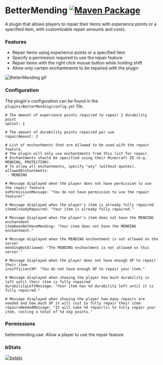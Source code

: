 # BetterMending [![Maven Package](https://github.com/laika-murasaki/bettermending/actions/workflows/maven-publish.yml/badge.svg?branch=master)](https://github.com/laika-murasaki/bettermending/actions/workflows/maven-publish.yml)
A plugin that allows players to repair their items with experience points or a specified item, with customizable repair amounts and costs.

### Features
- Repair items using experience points or a specified item
- Specify a permission required to use the repair feature
- Repair items with the right click mouse button while holding shift
- Allow only certain enchantments to be repaired with the plugin

![BetterMending gif](https://hynse.xyz/downloadable/bettermending.gif)



### Configuration
The plugin's configuration can be found in the `plugins/BetterMending/config.yml` file.
```
# The amount of experience points required to repair 1 durability point
xpCost: 1

# The amount of durability points repaired per use
repairAmount: 2

# List of enchantments that are allowed to be used with the repair feature.
# The plugin will only use enchantments from this list for repair.
# Enchantments should be specified using their Minecraft ID (e.g. MENDING, PROTECTION).
# To allow all enchantments, specify "any" (without quotes).
allowedEnchantments:
 - MENDING

# Message displayed when the player does not have permission to use the repair feature
noPermissionMessage: "You do not have permission to use the repair feature!"

# Message displayed when the player's item is already fully repaired
itemAlreadyRepaired: "Your item is already fully repaired."

# Message displayed when the player's item does not have the MENDING enchantment
itemDoesNotHaveMending: "Your item does not have the MENDING enchantment."

# Message displayed when the MENDING enchantment is not allowed on the server
mendingNotAllowed: "The MENDING enchantment is not allowed on this server."

# Message displayed when the player does not have enough XP to repair their item
insufficientXP: "You do not have enough XP to repair your item."

# Message displayed when showing the player how much durability is left until their item is fully repaired
durabilityLeftMessage: "Your item has %d durability left until it is fully repaired."

# Message displayed when showing the player how many repairs are needed and how much XP it will cost to fully repair their item
repairsNeededMessage: "It will take %d repair(s) to fully repair your item, costing a total of %d exp points."

```



### Permissions
bettermending.use: Allow a player to use the repair feature


### bStats
[![bstats](https://bstats.org/signatures/bukkit/Better%20Mending.svg)](https://bstats.org/plugin/bukkit/Better%20Mending/)
